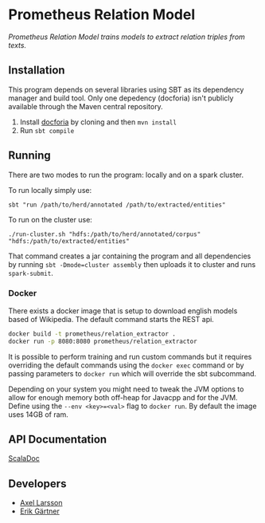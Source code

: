 # Prometheus Relation Model
*Prometheus Relation Model trains models to extract relation triples from texts.*

## Installation
This program depends on several libraries using SBT as its dependency manager
and build tool. Only one depedency (docforia) isn't publicly available through the Maven central repository.

1. Install [docforia](https://github.com/marcusklang/docforia) by cloning and then `mvn install`
2. Run `sbt compile`

## Running
There are two modes to run the program: locally and on a spark cluster.

To run locally simply use:
```
sbt "run /path/to/herd/annotated /path/to/extracted/entities"
```

To run on the cluster use:
```
./run-cluster.sh "hdfs:/path/to/herd/annotated/corpus" "hdfs:/path/to/extracted/entities"
```

That command creates a jar containing the program and all dependencies by running `sbt -Dmode=cluster assembly` then uploads it to cluster and runs `spark-submit`.

### Docker
There exists a docker image that is setup to download english models based of Wikipedia. The default command starts the REST api.

```bash
docker build -t prometheus/relation_extractor .
docker run -p 8080:8080 prometheus/relation_extractor
```

It is possible to perform training and run custom commands but it requires overriding the default commands using the `docker exec` command or by passing parameters to `docker run` which will override the sbt subcommand.

Depending on your system you might need to tweak the JVM options to allow for enough memory both off-heap for Javacpp and for the JVM. Define using the `--env <key>=<val>` flag to `docker run`.
By default the image uses 14GB of ram.

## API Documentation
[ScalaDoc](https://erikgartner.github.io/prometheus-relation-model)

## Developers
- [Axel Larsson](https://github.com/AxelTLarsson)
- [Erik Gärtner](https://gartner.io)
